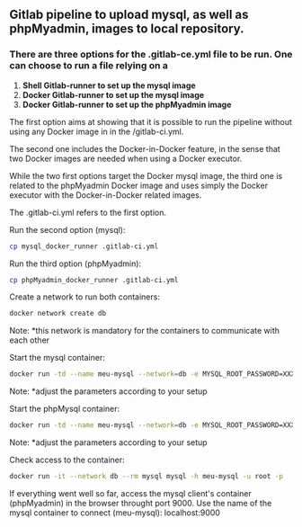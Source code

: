 
## Gitlab pipeline to upload mysql, as well as phpMyadmin, images to local repository.

### There are three options for the .gitlab-ce.yml file to be run. One can choose to run a file relying on a

1. **Shell Gitlab-runner to set up the mysql image** 
2. **Docker Gitlab-runner to set up the mysql image** 
3. **Docker Gitlab-runner to set up the phpMyadmin image** 

The first option aims at showing that it is possible to run the pipeline without using any Docker image in in the /gitlab-ci.yml. 

The second one includes the Docker-in-Docker feature, in the sense that two Docker images are needed when using a Docker executor.

While the two first options target the Docker mysql image, the third one is related to the phpMyadmin Docker image and uses simply the Docker executor with the Docker-in-Docker related images.

The .gitlab-ci.yml refers to the first option. 

Run the second option (mysql):
```sh
cp mysql_docker_runner .gitlab-ci.yml
```

Run the third option (phpMyadmin):
```sh
cp phpMyadmin_docker_runner .gitlab-ci.yml
```
Create a network to run both containers:
```sh
docker network create db
```
Note: *this network is mandatory for the containers to communicate with each other

Start the mysql container:
```sh
docker run -td --name meu-mysql --network=db -e MYSQL_ROOT_PASSWORD=XXXX -v mysql-data:/var/lib/mysql -p 8900:3306 192.168.0.20:5050/devops/db-mysql:v1
```
Note: *adjust the parameters according to your setup

Start the phpMysql container:
```sh
docker run -td --name meu-mysql --network=db -e MYSQL_ROOT_PASSWORD=XXXX -v mysql-data:/var/lib/mysql -p 8900:3306 192.168.0.20:5050/devops/db-mysql:v1
```
Note: *adjust the parameters according to your setup

Check access to the container:
```sh
docker run -it --network db --rm mysql mysql -h meu-mysql -u root -p
```

If everything went well so far, access the mysql client's container (phpMyadmin) in the browser throught port 9000. Use the name of the mysql container to connect (meu-mysql): localhost:9000

